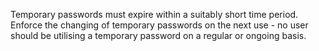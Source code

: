 Temporary passwords must expire within a suitably short time period. Enforce the changing of temporary passwords on the next use - no user should be utilising a temporary password on a regular or ongoing basis.
